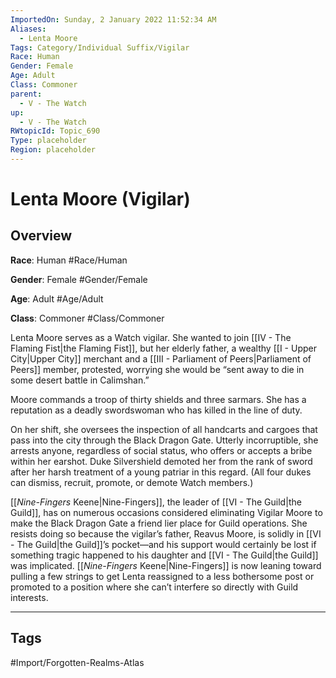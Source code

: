 ```yaml
---
ImportedOn: Sunday, 2 January 2022 11:52:34 AM
Aliases:
  - Lenta Moore
Tags: Category/Individual Suffix/Vigilar
Race: Human
Gender: Female
Age: Adult
Class: Commoner
parent:
  - V - The Watch
up:
  - V - The Watch
RWtopicId: Topic_690
Type: placeholder
Region: placeholder
---
```

# Lenta Moore (Vigilar)
## Overview
**Race**: Human
#Race/Human

**Gender**: Female
#Gender/Female

**Age**: Adult
#Age/Adult

**Class**: Commoner
#Class/Commoner

Lenta Moore serves as a Watch vigilar. She wanted to join [[IV - The Flaming Fist|the Flaming Fist]], but her elderly father, a wealthy [[I - Upper City|Upper City]] merchant and a [[III - Parliament of Peers|Parliament of Peers]] member, protested, worrying she would be “sent away to die in some desert battle in Calimshan.”

Moore commands a troop of thirty shields and three sarmars. She has a reputation as a deadly swordswoman who has killed in the line of duty.

On her shift, she oversees the inspection of all handcarts and cargoes that pass into the city through the Black Dragon Gate. Utterly incorruptible, she arrests anyone, regardless of social status, who offers or accepts a bribe within her earshot. Duke Silvershield demoted her from the rank of sword after her harsh treatment of a young patriar in this regard. (All four dukes can dismiss, recruit, promote, or demote Watch members.)

[[_Nine-Fingers_ Keene|Nine-Fingers]], the leader of [[VI - The Guild|the Guild]], has on numerous occasions considered eliminating Vigilar Moore to make the Black Dragon Gate a friend lier place for Guild operations. She resists doing so because the vigilar’s father, Reavus Moore, is solidly in [[VI - The Guild|the Guild]]’s pocket—and his support would certainly be lost if something tragic happened to his daughter and [[VI - The Guild|the Guild]] was implicated. [[_Nine-Fingers_ Keene|Nine-Fingers]] is now leaning toward pulling a few strings to get Lenta reassigned to a less bothersome post or promoted to a position where she can’t interfere so directly with Guild interests.


---
## Tags
#Import/Forgotten-Realms-Atlas

